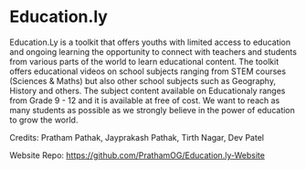 # Education.ly

Education.Ly is a toolkit that offers youths with limited access to education and ongoing learning the opportunity to connect with teachers and students from various parts of the world to learn educational content. The toolkit offers educational videos on school subjects ranging from STEM courses (Sciences & Maths) but also other school subjects such as Geography, History and others. The subject content available on Educationaly ranges from Grade 9 - 12 and it is available at free of cost. We want to reach as many students as possible as we strongly believe in the power of education to grow the world.


Credits: Pratham Pathak, Jayprakash Pathak, Tirth Nagar, Dev Patel

Website Repo: https://github.com/PrathamOG/Education.ly-Website


